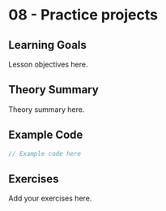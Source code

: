 # 08 - Practice projects

## Learning Goals
Lesson objectives here.

## Theory Summary
Theory summary here.

## Example Code
```csharp
// Example code here
```

## Exercises
Add your exercises here.
